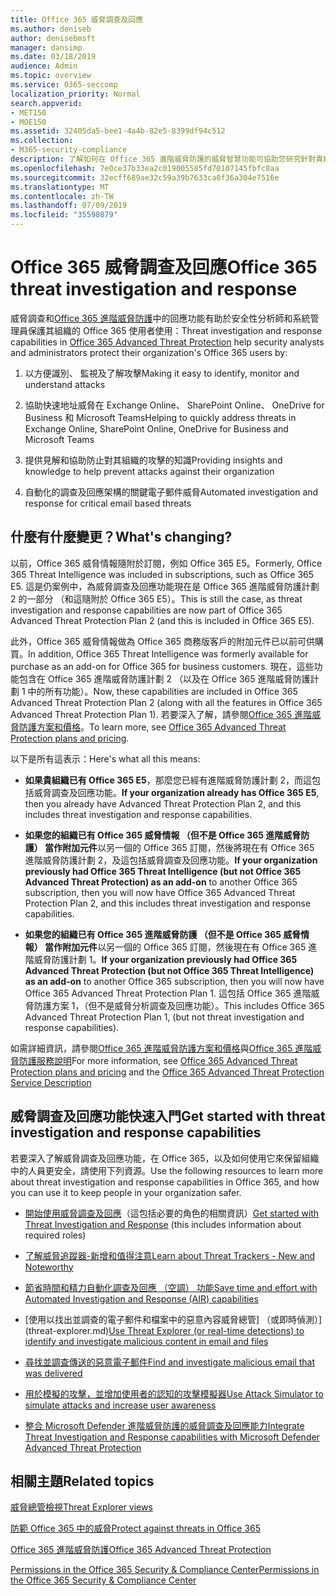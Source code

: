 ```yaml
---
title: Office 365 威脅調查及回應
ms.author: deniseb
author: denisebmsft
manager: dansimp
ms.date: 03/18/2019
audience: Admin
ms.topic: overview
ms.service: O365-seccomp
localization_priority: Normal
search.appverid:
- MET150
- MOE150
ms.assetid: 32405da5-bee1-4a4b-82e5-8399df94c512
ms.collection:
- M365-security-compliance
description: 了解如何在 Office 365 進階威脅防護的威脅智慧功能可協助您研究針對貴組織的潛在威脅、 回應惡意程式碼、 網路釣魚和其他 Office 365 已經偵測出代表您的攻擊，搜尋的威脅指標。
ms.openlocfilehash: 7e0ce37b33ea2c019005585fd70107145fbfc8aa
ms.sourcegitcommit: 32ecff689ae32c59a39b7633ca0f36a304e7516e
ms.translationtype: MT
ms.contentlocale: zh-TW
ms.lasthandoff: 07/09/2019
ms.locfileid: "35598079"
---
```

# <a name="office-365-threat-investigation-and-response"></a><span data-ttu-id="d4523-103">Office 365 威脅調查及回應</span><span class="sxs-lookup"><span data-stu-id="d4523-103">Office 365 threat investigation and response</span></span>

<span data-ttu-id="d4523-104">威脅調查和[Office 365 進階威脅防護](office-365-atp.md)中的回應功能有助於安全性分析師和系統管理員保護其組織的 Office 365 使用者使用：</span><span class="sxs-lookup"><span data-stu-id="d4523-104">Threat investigation and response capabilities in [Office 365 Advanced Threat Protection](office-365-atp.md) help security analysts and administrators protect their organization's Office 365 users by:</span></span>
  
1. <span data-ttu-id="d4523-105">以方便識別、 監視及了解攻擊</span><span class="sxs-lookup"><span data-stu-id="d4523-105">Making it easy to identify, monitor and understand attacks</span></span>
    
2. <span data-ttu-id="d4523-106">協助快速地址威脅在 Exchange Online、 SharePoint Online、 OneDrive for Business 和 Microsoft Teams</span><span class="sxs-lookup"><span data-stu-id="d4523-106">Helping to quickly address threats in Exchange Online, SharePoint Online, OneDrive for Business and Microsoft Teams</span></span>
    
3. <span data-ttu-id="d4523-107">提供見解和協助防止對其組織的攻擊的知識</span><span class="sxs-lookup"><span data-stu-id="d4523-107">Providing insights and knowledge to help prevent attacks against their organization</span></span>

4. <span data-ttu-id="d4523-108">自動化的調查及回應架構的關鍵電子郵件威脅</span><span class="sxs-lookup"><span data-stu-id="d4523-108">Automated investigation and response for critical email based threats</span></span>
    
 
## <a name="whats-changing"></a><span data-ttu-id="d4523-109">什麼有什麼變更？</span><span class="sxs-lookup"><span data-stu-id="d4523-109">What's changing?</span></span>

<span data-ttu-id="d4523-110">以前，Office 365 威脅情報隨附於訂閱，例如 Office 365 E5。</span><span class="sxs-lookup"><span data-stu-id="d4523-110">Formerly, Office 365 Threat Intelligence was included in subscriptions, such as Office 365 E5.</span></span> <span data-ttu-id="d4523-111">這是仍案例中，為威脅調查及回應功能現在是 Office 365 進階威脅防護計劃 2 的一部分 （和這隨附於 Office 365 E5）。</span><span class="sxs-lookup"><span data-stu-id="d4523-111">This is still the case, as threat investigation and response capabilities are now part of Office 365 Advanced Threat Protection Plan 2 (and this is included in Office 365 E5).</span></span> 

<span data-ttu-id="d4523-112">此外，Office 365 威脅情報做為 Office 365 商務版客戶的附加元件已以前可供購買。</span><span class="sxs-lookup"><span data-stu-id="d4523-112">In addition, Office 365 Threat Intelligence was formerly available for purchase as an add-on for Office 365 for business customers.</span></span> <span data-ttu-id="d4523-113">現在，這些功能包含在 Office 365 進階威脅防護計劃 2 （以及在 Office 365 進階威脅防護計劃 1 中的所有功能）。</span><span class="sxs-lookup"><span data-stu-id="d4523-113">Now, these capabilities are included in Office 365 Advanced Threat Protection Plan 2 (along with all the features in Office 365 Advanced Threat Protection Plan 1).</span></span> <span data-ttu-id="d4523-114">若要深入了解，請參閱[Office 365 進階威脅防護方案和價格](https://products.office.com/exchange/advance-threat-protection)。</span><span class="sxs-lookup"><span data-stu-id="d4523-114">To learn more, see [Office 365 Advanced Threat Protection plans and pricing](https://products.office.com/exchange/advance-threat-protection).</span></span>

<span data-ttu-id="d4523-115">以下是所有這表示：</span><span class="sxs-lookup"><span data-stu-id="d4523-115">Here's what all this means:</span></span>

- <span data-ttu-id="d4523-116">**如果貴組織已有 Office 365 E5**，那麼您已經有進階威脅防護計劃 2，而這包括威脅調查及回應功能。</span><span class="sxs-lookup"><span data-stu-id="d4523-116">**If your organization already has Office 365 E5**, then you already have Advanced Threat Protection Plan 2, and this includes threat investigation and response capabilities.</span></span>

- <span data-ttu-id="d4523-117">**如果您的組織已有 Office 365 威脅情報 （但不是 Office 365 進階威脅防護） 當作附加元件**以另一個的 Office 365 訂閱，然後將現在有 Office 365 進階威脅防護計劃 2，及這包括威脅調查及回應功能。</span><span class="sxs-lookup"><span data-stu-id="d4523-117">**If your organization previously had Office 365 Threat Intelligence (but not Office 365 Advanced Threat Protection) as an add-on** to another Office 365 subscription, then you will now have Office 365 Advanced Threat Protection Plan 2, and this includes threat investigation and response capabilities.</span></span> 

- <span data-ttu-id="d4523-118">**如果您的組織已有 Office 365 進階威脅防護 （但不是 Office 365 威脅情報） 當作附加元件**以另一個的 Office 365 訂閱，然後現在有 Office 365 進階威脅防護計劃 1。</span><span class="sxs-lookup"><span data-stu-id="d4523-118">**If your organization previously had Office 365 Advanced Threat Protection (but not Office 365 Threat Intelligence) as an add-on** to another Office 365 subscription, then you will now have Office 365 Advanced Threat Protection Plan 1.</span></span> <span data-ttu-id="d4523-119">這包括 Office 365 進階威脅防護方案 1，（但不是威脅分析調查及回應功能）。</span><span class="sxs-lookup"><span data-stu-id="d4523-119">This includes Office 365 Advanced Threat Protection Plan 1, (but not threat investigation and response capabilities).</span></span>

<span data-ttu-id="d4523-120">如需詳細資訊，請參閱[Office 365 進階威脅防護方案和價格](https://products.office.com/exchange/advance-threat-protection)與[Office 365 進階威脅防護服務說明](https://docs.microsoft.com/office365/servicedescriptions/office-365-advanced-threat-protection-service-description#whats-new-in-office-365-advanced-threat-protection-atp)</span><span class="sxs-lookup"><span data-stu-id="d4523-120">For more information, see [Office 365 Advanced Threat Protection plans and pricing](https://products.office.com/exchange/advance-threat-protection) and the [Office 365 Advanced Threat Protection Service Description](https://docs.microsoft.com/office365/servicedescriptions/office-365-advanced-threat-protection-service-description#whats-new-in-office-365-advanced-threat-protection-atp)</span></span>

## <a name="get-started-with-threat-investigation-and-response-capabilities"></a><span data-ttu-id="d4523-121">威脅調查及回應功能快速入門</span><span class="sxs-lookup"><span data-stu-id="d4523-121">Get started with threat investigation and response capabilities</span></span>

<span data-ttu-id="d4523-122">若要深入了解威脅調查及回應功能，在 Office 365，以及如何使用它來保留組織中的人員更安全，請使用下列資源。</span><span class="sxs-lookup"><span data-stu-id="d4523-122">Use the following resources to learn more about threat investigation and response capabilities in Office 365, and how you can use it to keep people in your organization safer.</span></span>
  
- <span data-ttu-id="d4523-123">[開始使用威脅調查及回應](get-started-with-ti.md)（這包括必要的角色的相關資訊）</span><span class="sxs-lookup"><span data-stu-id="d4523-123">[Get started with Threat Investigation and Response](get-started-with-ti.md) (this includes information about required roles)</span></span> 
    
- [<span data-ttu-id="d4523-124">了解威脅追蹤器-新增和值得注意</span><span class="sxs-lookup"><span data-stu-id="d4523-124">Learn about Threat Trackers - New and Noteworthy</span></span>](threat-trackers.md)

- [<span data-ttu-id="d4523-125">節省時間和精力自動化調查及回應 （空調） 功能</span><span class="sxs-lookup"><span data-stu-id="d4523-125">Save time and effort with Automated Investigation and Response (AIR) capabilities</span></span>](automated-investigation-response-office.md)

- <span data-ttu-id="d4523-126">[使用以找出並調查的電子郵件和檔案中的惡意內容威脅總管] （或即時偵測）](threat-explorer.md)</span><span class="sxs-lookup"><span data-stu-id="d4523-126">[Use Threat Explorer (or real-time detections) to identify and investigate malicious content in email and files](threat-explorer.md)</span></span>
    
- [<span data-ttu-id="d4523-127">尋找並調查傳送的惡意電子郵件</span><span class="sxs-lookup"><span data-stu-id="d4523-127">Find and investigate malicious email that was delivered</span></span>](investigate-malicious-email-that-was-delivered.md)
    
- [<span data-ttu-id="d4523-128">用於模擬的攻擊，並增加使用者的認知的攻擊模擬器</span><span class="sxs-lookup"><span data-stu-id="d4523-128">Use Attack Simulator to simulate attacks and increase user awareness</span></span>](attack-simulator.md)
    
- [<span data-ttu-id="d4523-129">整合 Microsoft Defender 進階威脅防護的威脅調查及回應能力</span><span class="sxs-lookup"><span data-stu-id="d4523-129">Integrate Threat Investigation and Response capabilities with Microsoft Defender Advanced Threat Protection</span></span>](integrate-office-365-ti-with-wdatp.md)
    
## <a name="related-topics"></a><span data-ttu-id="d4523-130">相關主題</span><span class="sxs-lookup"><span data-stu-id="d4523-130">Related topics</span></span>

[<span data-ttu-id="d4523-131">威脅總管檢視</span><span class="sxs-lookup"><span data-stu-id="d4523-131">Threat Explorer views</span></span>](threat-explorer-views.md)

[<span data-ttu-id="d4523-132">防範 Office 365 中的威脅</span><span class="sxs-lookup"><span data-stu-id="d4523-132">Protect against threats in Office 365</span></span>](protect-against-threats.md)
  
[<span data-ttu-id="d4523-133">Office 365 進階威脅防護</span><span class="sxs-lookup"><span data-stu-id="d4523-133">Office 365 Advanced Threat Protection</span></span>](office-365-atp.md)
  
[<span data-ttu-id="d4523-134">Permissions in the Office 365 Security &amp; Compliance Center</span><span class="sxs-lookup"><span data-stu-id="d4523-134">Permissions in the Office 365 Security &amp; Compliance Center</span></span>](permissions-in-the-security-and-compliance-center.md)
 
